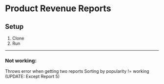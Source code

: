 # Product Revenue Reports


## Setup
1. Clone
2. Run


----

### Not working: 
Throws error when getting two reports
Sorting by popularity != working (UPDATE: Except Report 5)

